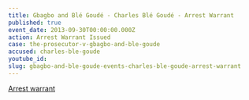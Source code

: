 ```yaml
---
title: Gbagbo and Blé Goudé - Charles Blé Goudé - Arrest Warrant
published: true
event_date: 2013-09-30T00:00:00.000Z
action: Arrest Warrant Issued
case: the-prosecutor-v-gbagbo-and-ble-goude
accused: charles-ble-goude
youtube_id:
slug: gbagbo-and-ble-goude-events-charles-ble-goude-arrest-warrant
---
```



[Arrest warrant](http://www.icc-cpi.int/iccdocs/doc/doc1292069.pdf)